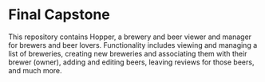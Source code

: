 # Final Capstone

This repository contains Hopper, a brewery and beer viewer and manager for brewers and beer lovers. Functionality includes viewing and managing a list of breweries, creating new breweries and associating them with their brewer (owner), adding and editing beers, leaving reviews for those beers, and much more.
